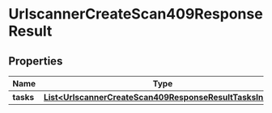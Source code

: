 

# UrlscannerCreateScan409ResponseResult


## Properties

| Name | Type | Description | Notes |
|------------ | ------------- | ------------- | -------------|
|**tasks** | [**List&lt;UrlscannerCreateScan409ResponseResultTasksInner&gt;**](UrlscannerCreateScan409ResponseResultTasksInner.md) |  |  |



